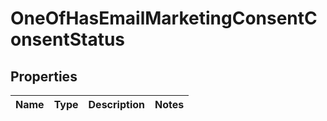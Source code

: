 # OneOfHasEmailMarketingConsentConsentStatus

## Properties
Name | Type | Description | Notes
------------ | ------------- | ------------- | -------------
